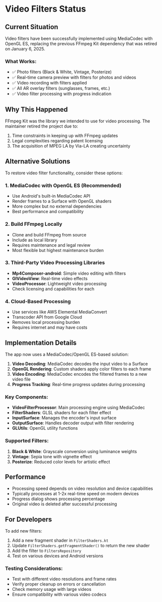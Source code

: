 # Video Filters Status

## Current Situation

Video filters have been successfully implemented using MediaCodec with OpenGL ES, replacing the previous FFmpeg Kit dependency that was retired on January 6, 2025.

### What Works:
- ✅ Photo filters (Black & White, Vintage, Posterize)
- ✅ Real-time camera preview with filters for photos and videos
- ✅ Video recording with filters applied
- ✅ All AR overlay filters (sunglasses, frames, etc.)
- ✅ Video filter processing with progress indication

## Why This Happened

FFmpeg Kit was the library we intended to use for video processing. The maintainer retired the project due to:
1. Time constraints in keeping up with FFmpeg updates
2. Legal complexities regarding patent licensing
3. The acquisition of MPEG LA by Via-LA creating uncertainty

## Alternative Solutions

To restore video filter functionality, consider these options:

### 1. **MediaCodec with OpenGL ES** (Recommended)
- Use Android's built-in MediaCodec API
- Render frames to a Surface with OpenGL shaders
- More complex but no external dependencies
- Best performance and compatibility

### 2. **Build FFmpeg Locally**
- Clone and build FFmpeg from source
- Include as local library
- Requires maintenance and legal review
- Most flexible but highest maintenance burden

### 3. **Third-Party Video Processing Libraries**
- **Mp4Composer-android**: Simple video editing with filters
- **GlVideoView**: Real-time video effects
- **VideoProcessor**: Lightweight video processing
- Check licensing and capabilities for each

### 4. **Cloud-Based Processing**
- Use services like AWS Elemental MediaConvert
- Transcoder API from Google Cloud
- Removes local processing burden
- Requires internet and may have costs

## Implementation Details

The app now uses a MediaCodec/OpenGL ES-based solution:

1. **Video Decoding**: MediaCodec decodes the input video to a Surface
2. **OpenGL Rendering**: Custom shaders apply color filters to each frame
3. **Video Encoding**: MediaCodec encodes the filtered frames to a new video file
4. **Progress Tracking**: Real-time progress updates during processing

### Key Components:

- **VideoFilterProcessor**: Main processing engine using MediaCodec
- **FilterShaders**: GLSL shaders for each filter effect
- **InputSurface**: Manages the encoder's input surface
- **OutputSurface**: Handles decoder output with filter rendering
- **GLUtils**: OpenGL utility functions

### Supported Filters:

1. **Black & White**: Grayscale conversion using luminance weights
2. **Vintage**: Sepia tone with vignette effect
3. **Posterize**: Reduced color levels for artistic effect

## Performance

- Processing speed depends on video resolution and device capabilities
- Typically processes at 1-2x real-time speed on modern devices
- Progress dialog shows processing percentage
- Original video is deleted after successful processing

## For Developers

To add new filters:

1. Add a new fragment shader in `FilterShaders.kt`
2. Update `FilterShaders.getFragmentShader()` to return the new shader
3. Add the filter to `FiltersRepository`
4. Test on various devices and Android versions

### Testing Considerations:

- Test with different video resolutions and frame rates
- Verify proper cleanup on errors or cancellation
- Check memory usage with large videos
- Ensure compatibility with various video codecs 